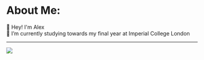 # About Me:
👋 Hey! I'm Alex<br>🌱 I’m currently studying towards my final year at Imperial College London

---
[![](https://visitcount.itsvg.in/api?id=agSwift&icon=5&color=12)](https://visitcount.itsvg.in)
